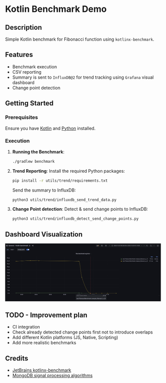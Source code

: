 # Kotlin Benchmark Demo

## Description
Simple Kotlin benchmark for Fibonacci function using `kotlinx-benchmark`.

## Features
- Benchmark execution
- CSV reporting
- Summary is sent to `InfluxDB@2` for trend tracking using `Grafana` visual dashboard
- Change point detection

## Getting Started

### Prerequisites
Ensure you have [Kotlin](https://kotlinlang.org/) and [Python](https://www.python.org/) installed.

### Execution

1. **Running the Benchmark**:
    ```bash
    ./gradlew benchmark
    ```

2. **Trend Reporting**:
   Install the required Python packages:
   ```bash
   pip install -r utils/trend/requirements.txt
   ```
   Send the summary to InfluxDB:
   ```bash
   python3 utils/trend/influxdb_send_trend_data.py
   ```

3. **Change Point detection**:
   Detect & send change points to InfluxDB:
   ```bash
   python3 utils/trend/influxdb_detect_send_change_points.py
   ```

## Dashboard Visualization
![Grafana Dashboard](grafana/demo.png)


## TODO - Improvement plan

- CI integration
- Check already detected change points first not to introduce overlaps
- Add different Kotlin platforms (JS, Native, Scripting)
- Add more realistic benchmarks


## Credits
- [JetBrains kotlinx-benchmark](https://github.com/Kotlin/kotlinx-benchmark)
- [MongoDB signal processing algorithms](https://github.com/mongodb/signal-processing-algorithms/tree/master)
